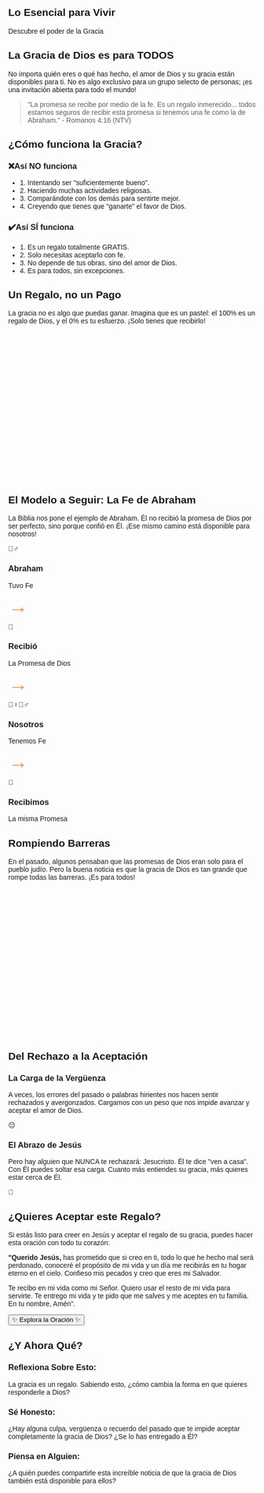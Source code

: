 <html lang="es">
<head>
    <meta charset="UTF-8">
    <meta name="viewport" content="width=device-width, initial-scale=1.0">
    <title>Lo Esencial Para Vivir: La Gracia</title>
    <script src="https://cdn.tailwindcss.com"></script>
    <script src="https://cdn.jsdelivr.net/npm/chart.js"></script>
    <link rel="preconnect" href="https://fonts.googleapis.com">
    <link rel="preconnect" href="https://fonts.gstatic.com" crossorigin>
    <link href="https://fonts.googleapis.com/css2?family=Poppins:wght@400;600;700&display=swap" rel="stylesheet">
    <style>
        body {
            font-family: 'Poppins', sans-serif;
        }
        .chart-container {
            position: relative;
            width: 200%;
            max-width: 400px;
            margin-left: auto;
            margin-right: auto;
            height: 300px;
            max-height: 350px;
        }
        .flow-arrow {
            font-size: 2.5rem;
            line-height: 1;
            color: #FC913A;
        }
    </style>
</head>
<body class="bg-gray-50 text-gray-800">
    <div class="container mx-auto p-4 md:p-8">
        <section id="slide1" class="text-center min-h-screen flex flex-col justify-center items-center py-12">
            <h1 class="text-5xl md:text-7xl font-bold text-transparent bg-clip-text bg-gradient-to-r from-[#FF4E50] to-[#FC913A]">Lo Esencial para Vivir</h1>
            <p class="mt-4 text-xl md:text-2xl text-gray-600">Descubre el poder de la Gracia</p>
        </section>
        <section id="slide2" class="min-h-screen flex flex-col justify-center items-center text-center py-12">
            <div class="bg-white p-8 rounded-2xl shadow-xl max-w-4xl mx-auto">
                <h2 class="text-4xl md:text-5xl font-bold text-[#FF4E50]">La Gracia de Dios es para <span class="underline decoration-wavy decoration-[#FC913A]">TODOS</span></h2>
                <p class="mt-6 text-lg md:text-xl text-gray-700">No importa quién eres o qué has hecho, el amor de Dios y su gracia están disponibles para ti. No es algo exclusivo para un grupo selecto de personas; ¡es una invitación abierta para todo el mundo!</p>
                <blockquote class="mt-6 border-l-4 border-[#F9D423] pl-4 italic text-gray-600">
                    "La promesa se recibe por medio de la fe. Es un regalo inmerecido... todos estamos seguros de recibir esta promesa si tenemos una fe como la de Abraham." - Romanos 4:16 (NTV)
                </blockquote>
            </div>
        </section>
        <section id="slide3" class="min-h-screen flex flex-col justify-center py-12">
            <h2 class="text-4xl font-bold text-center mb-12 text-[#FF4E50]">¿Cómo funciona la Gracia?</h2>
            <div class="grid grid-cols-1 md:grid-cols-2 gap-8 max-w-5xl mx-auto">
                <div class="bg-red-100 p-6 rounded-2xl shadow-lg border-2 border-red-200">
                    <h3 class="text-2xl font-bold text-red-600 mb-4 flex items-center"><span class="text-3xl mr-3">❌</span>Así NO funciona</h3>
                    <ul class="space-y-3 text-red-800">
                        <li class="flex items-start"><span class="font-bold mr-2">1.</span> Intentando ser "suficientemente bueno".</li>
                        <li class="flex items-start"><span class="font-bold mr-2">2.</span> Haciendo muchas actividades religiosas.</li>
                        <li class="flex items-start"><span class="font-bold mr-2">3.</span> Comparándote con los demás para sentirte mejor.</li>
                        <li class="flex items-start"><span class="font-bold mr-2">4.</span> Creyendo que tienes que "ganarte" el favor de Dios.</li>
                    </ul>
                </div>
                <div class="bg-green-100 p-6 rounded-2xl shadow-lg border-2 border-green-200">
                    <h3 class="text-2xl font-bold text-green-600 mb-4 flex items-center"><span class="text-3xl mr-3">✔️</span>Así SÍ funciona</h3>
                    <ul class="space-y-3 text-green-800">
                        <li class="flex items-start"><span class="font-bold mr-2">1.</span> Es un regalo totalmente GRATIS.</li>
                        <li class="flex items-start"><span class="font-bold mr-2">2.</span> Solo necesitas aceptarlo con fe.</li>
                        <li class="flex items-start"><span class="font-bold mr-2">3.</span> No depende de tus obras, sino del amor de Dios.</li>
                        <li class="flex items-start"><span class="font-bold mr-2">4.</span> Es para todos, sin excepciones.</li>
                    </ul>
                </div>
            </div>
        </section>
        <section id="slide4" class="min-h-screen flex flex-col justify-center items-center text-center py-12">
             <div class="bg-white p-8 rounded-2xl shadow-xl w-full max-w-2xl">
                <h2 class="text-3xl font-bold text-[#FF4E50] mb-4">Un Regalo, no un Pago</h2>
                <p class="text-lg text-gray-600 mb-8">La gracia no es algo que puedas ganar. Imagina que es un pastel: el 100% es un regalo de Dios, y el 0% es tu esfuerzo. ¡Solo tienes que recibirlo!</p>
                <div class="chart-container">
                    <canvas id="graceChart"></canvas>
                </div>
            </div>
        </section>    
        <section id="slide5" class="min-h-screen flex flex-col justify-center items-center text-center py-12">
            <h2 class="text-4xl font-bold text-center mb-12 text-[#FF4E50]">El Modelo a Seguir: La Fe de Abraham</h2>
            <p class="text-lg text-gray-600 mb-10 max-w-3xl">La Biblia nos pone el ejemplo de Abraham. Él no recibió la promesa de Dios por ser perfecto, sino porque confió en Él. ¡Ese mismo camino está disponible para nosotros!</p>
            <div class="flex flex-col md:flex-row items-center justify-center space-y-4 md:space-y-0 md:space-x-4">
                <div class="bg-white p-6 rounded-2xl shadow-lg text-center">
                    <p class="text-5xl mb-2">🚶‍♂️</p>
                    <h3 class="text-xl font-bold text-[#FC913A]">Abraham</h3>
                    <p class="text-gray-600">Tuvo Fe</p>
                </div>
                <div class="flow-arrow transform md:rotate-0 rotate-90">→</div>
                <div class="bg-white p-6 rounded-2xl shadow-lg text-center">
                    <p class="text-5xl mb-2">🎁</p>
                    <h3 class="text-xl font-bold text-[#FC913A]">Recibió</h3>
                    <p class="text-gray-600">La Promesa de Dios</p>
                </div>
                <div class="flow-arrow transform md:rotate-0 rotate-90">→</div>
                <div class="bg-white p-6 rounded-2xl shadow-lg text-center">
                    <p class="text-5xl mb-2">🙋‍♀️🙋‍♂️</p>
                    <h3 class="text-xl font-bold text-[#FC913A]">Nosotros</h3>
                    <p class="text-gray-600">Tenemos Fe</p>
                </div>
                 <div class="flow-arrow transform md:rotate-0 rotate-90">→</div>
                <div class="bg-white p-6 rounded-2xl shadow-lg text-center">
                    <p class="text-5xl mb-2">💖</p>
                    <h3 class="text-xl font-bold text-[#FC913A]">Recibimos</h3>
                    <p class="text-gray-600">La misma Promesa</p>
                </div>
            </div>
        </section>
        <section id="slide6" class="min-h-screen flex flex-col justify-center items-center py-12">
            <div class="bg-white p-8 rounded-2xl shadow-xl w-full max-w-4xl">
                <h2 class="text-3xl font-bold text-center text-[#FF4E50] mb-4">Rompiendo Barreras</h2>
                <p class="text-lg text-center text-gray-600 mb-8">En el pasado, algunos pensaban que las promesas de Dios eran solo para el pueblo judío. Pero la buena noticia es que la gracia de Dios es tan grande que rompe todas las barreras. ¡Es para todos!</p>
                <div class="chart-container h-80 max-h-96">
                    <canvas id="availabilityChart"></canvas>
                </div>
            </div>
        </section>
        <section id="slide7" class="min-h-screen flex flex-col justify-center items-center py-12">
            <h2 class="text-4xl font-bold text-center mb-12 text-[#FF4E50]">Del Rechazo a la Aceptación</h2>
            <div class="grid grid-cols-1 md:grid-cols-2 gap-8 max-w-5xl mx-auto">
                <div class="bg-white p-8 rounded-2xl shadow-lg text-center flex flex-col items-center">
                    <h3 class="text-2xl font-bold text-gray-700 mb-4">La Carga de la Vergüenza</h3>
                    <p class="text-gray-600 mb-6">A veces, los errores del pasado o palabras hirientes nos hacen sentir rechazados y avergonzados. Cargamos con un peso que nos impide avanzar y aceptar el amor de Dios.</p>
                    <span class="text-6xl">😔</span>
                </div>
                <div class="bg-gradient-to-br from-[#FF4E50] to-[#FC913A] text-white p-8 rounded-2xl shadow-2xl text-center flex flex-col items-center">
                    <h3 class="text-2xl font-bold mb-4">El Abrazo de Jesús</h3>
                    <p class="mb-6">Pero hay alguien que NUNCA te rechazará: Jesucristo. Él te dice "ven a casa". Con Él puedes soltar esa carga. Cuanto más entiendes su gracia, más quieres estar cerca de Él.</p>
                    <span class="text-6xl">🤗</span>
                </div>
            </div>
        </section>
        <section id="slide8" class="min-h-screen flex flex-col justify-center items-center text-center py-12">
            <div class="bg-white p-8 md:p-12 rounded-2xl shadow-xl max-w-3xl mx-auto border-4 border-[#F9D423]">
                 <h2 class="text-3xl font-bold text-[#FF4E50] mb-4">¿Quieres Aceptar este Regalo?</h2>
                 <p class="text-lg text-gray-600 mb-8">Si estás listo para creer en Jesús y aceptar el regalo de su gracia, puedes hacer esta oración con todo tu corazón:</p>
                 <div class="text-left text-gray-700 bg-gray-50 p-6 rounded-lg">
                    <p><strong>"Querido Jesús,</strong> has prometido que si creo en ti, todo lo que he hecho mal será perdonado, conoceré el propósito de mi vida y un día me recibirás en tu hogar eterno en el cielo. Confieso mis pecados y creo que eres mi Salvador.</p>
                    <p class="mt-4">Te recibo en mi vida como mi Señor. Quiero usar el resto de mi vida para servirte. Te entrego mi vida y te pido que me salves y me aceptes en tu familia. En tu nombre, Amén".</p>
                 </div>
                 <button id="prayer-button" class="mt-8 px-8 py-3 bg-gradient-to-r from-[#FF4E50] to-[#FC913A] text-white font-bold rounded-full shadow-lg hover:shadow-xl transform hover:scale-105 transition-all">
                     ✨ Explora la Oración ✨
                 </button>
                 <div id="gemini-response" class="mt-8 text-left text-gray-700 p-6 rounded-lg bg-gray-100 hidden"></div>
            </div>
        </section>
        <section id="slide9" class="min-h-screen flex flex-col justify-center items-center py-12">
             <h2 class="text-4xl font-bold text-center mb-12 text-[#FF4E50]">¿Y Ahora Qué?</h2>
             <div class="space-y-6 max-w-3xl w-full">
                 <div class="bg-white p-6 rounded-2xl shadow-lg">
                     <h3 class="font-bold text-xl text-[#FC913A]">Reflexiona Sobre Esto:</h3>
                     <p class="mt-2 text-gray-700">La gracia es un regalo. Sabiendo esto, ¿cómo cambia la forma en que quieres responderle a Dios?</p>
                 </div>
                 <div class="bg-white p-6 rounded-2xl shadow-lg">
                      <h3 class="font-bold text-xl text-[#FC913A]">Sé Honesto:</h3>
                     <p class="mt-2 text-gray-700">¿Hay alguna culpa, vergüenza o recuerdo del pasado que te impide aceptar completamente la gracia de Dios? ¿Se lo has entregado a Él?</p>
                 </div>
                  <div class="bg-white p-6 rounded-2xl shadow-lg">
                      <h3 class="font-bold text-xl text-[#FC913A]">Piensa en Alguien:</h3>
                     <p class="mt-2 text-gray-700">¿A quién puedes compartirle esta increíble noticia de que la gracia de Dios también está disponible para ellos?</p>
                 </div>
             </div>
        </section>
    </div>
    <script>
        document.addEventListener('DOMContentLoaded', () => {
            const tooltipTitleCallback = (tooltipItems) => {
                const item = tooltipItems[0];
                let label = item.chart.data.labels[item.dataIndex];
                if (Array.isArray(label)) {
                    return label.join(' ');
                } else {
                    return label;
                }
            };
            const graceCtx = document.getElementById('graceChart').getContext('2d');
            const graceChart = new Chart(graceCtx, {
                type: 'doughnut',
                data: {
                    labels: ['Regalo de Dios', 'Tu Esfuerzo'],
                    datasets: [{
                        label: 'Composición de la Gracia',
                        data: [100, 0],
                        backgroundColor: [
                            '#FF4E50',
                            '#E5E7EB'
                        ],
                        borderColor: [
                            '#FFFFFF',
                            '#FFFFFF'
                        ],
                        borderWidth: 4
                    }]
                },
                options: {
                    responsive: true,
                    maintainAspectRatio: false,
                    cutout: '70%',
                    plugins: {
                        legend: {
                            position: 'bottom',
                            labels: {
                                font: {
                                    size: 14,
                                    family: 'Poppins'
                                }
                            }
                        },
                        tooltip: {
                            callbacks: {
                                title: tooltipTitleCallback
                            }
                        }
                    }
                }
            });
            const availabilityCtx = document.getElementById('availabilityChart').getContext('2d');
            const availabilityChart = new Chart(availabilityCtx, {
                type: 'bar',
                data: {
                    labels: [['Pueblo Judío', '(Bajo la Ley)'], ['     Demás Pueblos', '(Nosotros)']],
                    datasets: [{
                        label: 'Gracia Disponible',
                        data: [100, 100],
                        backgroundColor: [
                            '#FC913A',
                            '#FF4E50',
                        ],
                        borderRadius: 8,
                        barPercentage: 0.6
                    }]
                },
                options: {
                    indexAxis: 'y',
                    responsive: true,
                    maintainAspectRatio: false,
                    scales: {
                        x: {
                            beginAtZero: true,
                            max: 110,
                            ticks: {
                                callback: function(value) {
                                    return value + '%'
                                },
                                font: {
                                    size: 12,
                                    family: 'Poppins'
                                }
                            }
                        },
                        y: {
                           ticks: {
                                font: {
                                    size: 14,
                                    family: 'Poppins'
                                }
                            }
                        }
                    },
                    plugins: {
                        legend: {
                            display: false
                        },
                        tooltip: {
                             callbacks: {
                                title: tooltipTitleCallback,
                                label: function(context) {
                                    return ` Disponibilidad: ${context.raw}%`;
                                }
                            }
                        }
                    }
                }
            });
        });
    </script>
</body>
</html>
